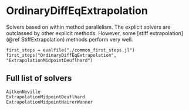 # OrdinaryDiffEqExtrapolation

Solvers based on within method parallelism.
The explicit solvers are outclassed by other explicit methods.
However, some [stiff extrapolation](@ref StiffExtrapolation) methods perform very well.

```@eval
first_steps = evalfile("./common_first_steps.jl")
first_steps("OrdinaryDiffEqExtrapolation", "ExtrapolationMidpointDeuflhard")
```

## Full list of solvers

```@docs
AitkenNeville
ExtrapolationMidpointDeuflhard
ExtrapolationMidpointHairerWanner
```
